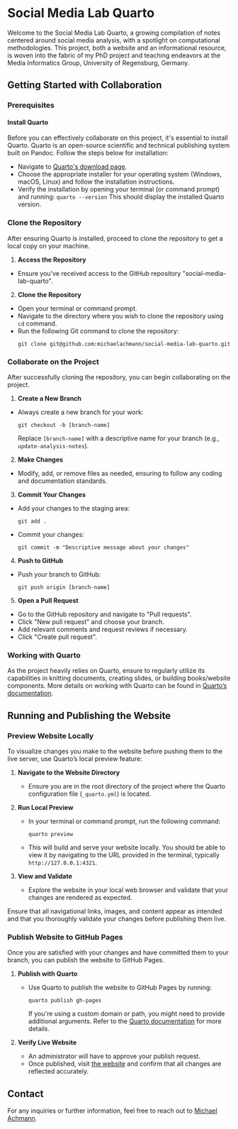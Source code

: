 # Social Media Lab Quarto

Welcome to the Social Media Lab Quarto, a growing compilation of notes centered around social media analysis, with a spotlight on computational methodologies. This project, both a website and an informational resource, is woven into the fabric of my PhD project and teaching endeavors at the Media Informatics Group, University of Regensburg, Germany.

## Getting Started with Collaboration

### Prerequisites

#### Install Quarto

Before you can effectively collaborate on this project, it's essential to install Quarto. Quarto is an open-source scientific and technical publishing system built on Pandoc. Follow the steps below for installation:

- Navigate to [Quarto's download page](https://quarto.org/docs/getting-started/installation.html).
- Choose the appropriate installer for your operating system (Windows, macOS, Linux) and follow the installation instructions.
- Verify the installation by opening your terminal (or command prompt) and running: `quarto --version` This should display the installed Quarto version.

### Clone the Repository

After ensuring Quarto is installed, proceed to clone the repository to get a local copy on your machine.

1. **Access the Repository**
 - Ensure you've received access to the GitHub repository "social-media-lab-quarto".
 
2. **Clone the Repository**
 - Open your terminal or command prompt.
 - Navigate to the directory where you wish to clone the repository using `cd` command.
 - Run the following Git command to clone the repository:
   ```
   git clone git@github.com:michaelachmann/social-media-lab-quarto.git
   ```

### Collaborate on the Project

After successfully cloning the repository, you can begin collaborating on the project.

1. **Create a New Branch**
 - Always create a new branch for your work: 
   ```
   git checkout -b [branch-name]
   ```
   Replace `[branch-name]` with a descriptive name for your branch (e.g., `update-analysis-notes`).

2. **Make Changes**
 - Modify, add, or remove files as needed, ensuring to follow any coding and documentation standards.

3. **Commit Your Changes**
 - Add your changes to the staging area:
   ```
   git add .
   ```
 - Commit your changes:
   ```
   git commit -m "Descriptive message about your changes"
   ```
 
4. **Push to GitHub**
 - Push your branch to GitHub:
   ```
   git push origin [branch-name]
   ```

5. **Open a Pull Request**
 - Go to the GitHub repository and navigate to "Pull requests".
 - Click "New pull request" and choose your branch.
 - Add relevant comments and request reviews if necessary.
 - Click "Create pull request".

### Working with Quarto

As the project heavily relies on Quarto, ensure to regularly utilize its capabilities in knitting documents, creating slides, or building books/website components. More details on working with Quarto can be found in [Quarto’s documentation](https://quarto.org/docs/intro.html).

## Running and Publishing the Website

### Preview Website Locally

To visualize changes you make to the website before pushing them to the live server, use Quarto’s local preview feature:

1. **Navigate to the Website Directory**
   - Ensure you are in the root directory of the project where the Quarto configuration file (`_quarto.yml`) is located.
   
2. **Run Local Preview**
   - In your terminal or command prompt, run the following command:
     ```
     quarto preview
     ```
   - This will build and serve your website locally. You should be able to view it by navigating to the URL provided in the terminal, typically `http://127.0.0.1:4321`.

3. **View and Validate**
   - Explore the website in your local web browser and validate that your changes are rendered as expected.
   
Ensure that all navigational links, images, and content appear as intended and that you thoroughly validate your changes before publishing them live.

### Publish Website to GitHub Pages

Once you are satisfied with your changes and have committed them to your branch, you can publish the website to GitHub Pages.

1. **Publish with Quarto**
   - Use Quarto to publish the website to GitHub Pages by running:
     ```
     quarto publish gh-pages
     ```
     If you're using a custom domain or path, you might need to provide additional arguments. Refer to the [Quarto documentation](https://quarto.org/docs/publishing/github-pages.html) for more details.

2. **Verify Live Website**
   - An administrator will have to approve your publish request.
   - Once published, visit [the website](https://social-media-lab.net/) and confirm that all changes are reflected accurately.




## Contact

For any inquiries or further information, feel free to reach out to [Michael Achmann](mailto:michael.achmann@informatik.uni-regensburg.de).
